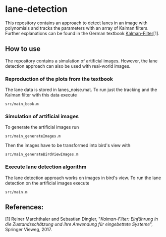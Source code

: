 # lane-detection

This repository contains an approach to detect lanes in an image with polynomials and tracks the parameters with an array of Kalman filters. Further explanations can be found in the German textbook [Kalman-Filter](http://www.kalman-filter.de/)[1].

## How to use

The repository contains a simulation of artificial images. However, the lane detection approach can also be used with real-world images.

### Reproduction of the plots from the textbook

The lane data is stored in lanes_noise.mat. To run just the tracking and the Kalman filter with this data execute

    src/main_book.m

### Simulation of artificial images

To generate the artificial images run

    src/main_generateImages.m

Then the images have to be transformed into bird's view with

    src/main_generateBirdViewImages.m

### Execute lane detection algorithm

The lane detection approach works on images in bird's view. To run the lane detection on the artificial images execute

    src/main.m

## References:
[1] Reiner Marchthaler and Sebastian Dingler, "*Kalman-Filter: Einführung in die Zustandsschätzung und ihre Anwendung für eingebettete Systeme*", Springer Vieweg, 2017.
